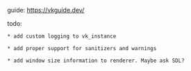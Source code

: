 guide: https://vkguide.dev/

todo:

    * add custom logging to vk_instance

    * add proper support for sanitizers and warnings

    * add window size information to renderer. Maybe ask SDL?

